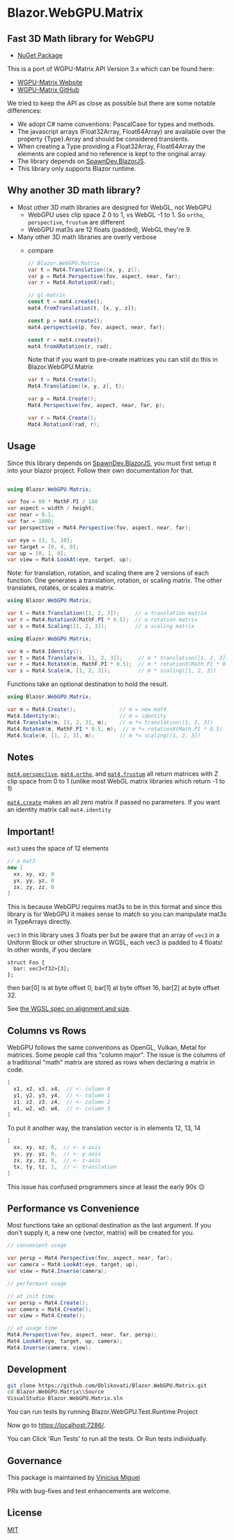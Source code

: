 # Blazor.WebGPU.Matrix

## Fast 3D Math library for WebGPU

* [NuGet Package][nuget]

This is a port of WGPU-Matrix API Version 3.x which can be found here:

* [WGPU-Matrix Website](https://wgpu-matrix.org/)
* [WGPU-Matrix GitHub](https://github.com/greggman/wgpu-matrix)

We tried to keep the API as close as possible but there are some notable differences:

- We adopt C# name conventions: PascalCase for types and methods.
- The javascript arrays (Float32Array, Float64Array) are available over the property {Type}.Array and should be considered transients.
- When creating a Type providing a Float32Array, Float64Array the elements are copied and no reference is kept to the original array.
- The library depends on [SpawnDev.BlazorJS].
- This library only supports Blazor runtime.

## Why another 3D math library?

* Most other 3D math libraries are designed for WebGL, not WebGPU
  * WebGPU uses clip space Z 0 to 1, vs WebGL -1 to 1. So `ortho`, `perspective`, `frustum` are different
  * WebGPU mat3s are 12 floats (padded), WebGL they're 9.
* Many other 3D math libraries are overly verbose
  * compare

    ```csharp
    // Blazor.WebGPU.Matrix
    var t = Mat4.Translation([x, y, z]);
    var p = Mat4.Perspective(fov, aspect, near, far);
    var r = Mat4.RotationX(rad);
    ```

    ```js
    // gl-matrix
    const t = mat4.create();
    mat4.fromTranslation(t, [x, y, z]);

    const p = mat4.create();
    mat4.perspective(p, fov, aspect, near, far);

    const r = mat4.create();
    mat4.fromXRotation(r, rad);
    ```

    Note that if you want to pre-create matrices you can still do this in Blazor.WebGPU.Matrix

    ```csharp
    var t = Mat4.Create();
    Mat4.Translation([x, y, z], t);

    var p = Mat4.Create();
    Mat4.Perspective(fov, aspect, near, far, p);

    var r = Mat4.Create();
    Mat4.RotationX(rad, r);
    ```

## Usage

Since this library depends on [SpawnDev.BlazorJS], you must first setup it into your blazor project.
Follow their own documentation for that.

```csharp

using Blazor.WebGPU.Matrix;

var fov = 60 * MathF.PI / 180
var aspect = width / height;
var near = 0.1;
var far = 1000;
var perspective = Mat4.Perspective(fov, aspect, near, far);

var eye = [3, 5, 10];
var target = [0, 4, 0];
var up = [0, 1, 0];
var view = Mat4.LookAt(eye, target, up);
```

Note: for translation, rotation, and scaling there are 2 versions
of each function. One generates a translation, rotation, or scaling matrix.
The other translates, rotates, or scales a matrix.

```csharp
using Blazor.WebGPU.Matrix;

var t = Mat4.Translation([1, 2, 3]);     // a translation matrix
var r = Mat4.RotationX(MathF.PI * 0.5);  // a rotation matrix
var s = Mat4.Scaling([1, 2, 3]);         // a scaling matrix
```

```csharp
using Blazor.WebGPU.Matrix;

var m = Mat4.Identity();
var t = Mat4.Translate(m, [1, 2, 3]);     // m * translation([1, 2, 3])
var r = Mat4.RotateX(m, MathF.PI * 0.5);  // m * rotationX(Math.PI * 0.5)
var s = Mat4.Scale(m, [1, 2, 3]);         // m * scaling([1, 2, 3])
```

Functions take an optional destination to hold the result.

```csharp
using Blazor.WebGPU.Matrix;

var m = Mat4.Create();              // m = new mat4
Mat4.Identity(m);                   // m = identity
Mat4.Translate(m, [1, 2, 3], m);    // m *= translation([1, 2, 3])
Mat4.RotateX(m, MathF.PI * 0.5, m);  // m *= rotationX(Math.PI * 0.5)
Mat4.Scale(m, [1, 2, 3], m);        // m *= scaling([1, 2, 3])
```

## Notes

[`mat4.perspective`](https://wgpu-matrix.org/docs/functions/mat4.perspective.html),
[`mat4.ortho`](https://wgpu-matrix.org/docs/functions/mat4.ortho.html), and
[`mat4.frustum`](https://wgpu-matrix.org/docs/functions/mat4.frustum.html)
all return matrices with Z clip space from 0 to 1 (unlike most WebGL matrix libraries which return -1 to 1)

[`mat4.create`](https://wgpu-matrix.org/docs/functions/mat4.create.html) makes an all zero matrix if passed no parameters.
If you want an identity matrix call `mat4.identity`

## Important!

`mat3` uses the space of 12 elements

```csharp
// a mat3
new [
  xx, xy, xz, 0
  yx, yy, yz, 0
  zx, zy, zz, 0
]
```

This is because WebGPU requires mat3s to be in this format and since
this library is for WebGPU it makes sense to match so you can manipulate
mat3s in TypeArrays directly.

`vec3` in this library uses 3 floats per but be aware that an array of
`vec3` in a Uniform Block or other structure in WGSL, each vec3 is
padded to 4 floats! In other words, if you declare

```
struct Foo {
  bar: vec3<f32>[3];
};
```

then bar[0] is at byte offset 0, bar[1] at byte offset 16, bar[2] at byte offset 32.

See [the WGSL spec on alignment and size](https://www.w3.org/TR/WGSL/#alignment-and-size).

## Columns vs Rows

WebGPU follows the same conventions as OpenGL, Vulkan, Metal for matrices. Some people call this "column major". 
The issue is the columns of a traditional "math" matrix are stored as rows when declaring a matrix in code.

```csharp
[
  x1, x2, x3, x4,  // <- column 0
  y1, y2, y3, y4,  // <- column 1
  z1, z2, z3, z4,  // <- column 2
  w1, w2, w3, w4,  // <- column 3
]
```

To put it another way, the translation vector is in elements 12, 13, 14

```csharp
[
  xx, xy, xz, 0,  // <- x-axis
  yx, yy, yz, 0,  // <- y-axis
  zx, zy, zz, 0,  // <- z-axis
  tx, ty, tz, 1,  // <- translation
]
```

This issue has confused programmers since at least the early 90s 😌

## Performance vs Convenience

Most functions take an optional destination as the last argument.
If you don't supply it, a new one (vector, matrix) will be created for you.

```csharp
// convenient usage

var persp = Mat4.Perspective(fov, aspect, near, far);
var camera = Mat4.LookAt(eye, target, up);
var view = Mat4.Inverse(camera);
```

```csharp
// performant usage

// at init time
var persp = Mat4.Create();
var camera = Mat4.Create();
var view = Mat4.Create();

// at usage time
Mat4.Perspective(fov, aspect, near, far, persp);
Mat4.LookAt(eye, target, up, camera);
Mat4.Inverse(camera, view);
```

## Development

```sh
git clone https://github.com/Oblikovati/Blazor.WebGPU.Matrix.git
cd Blazor.WebGPU.Matrix\\Source
VisualStudio Blazor.WebGPU.Matrix.sln
```

You can run tests by running Blazor.WebGPU.Test.Runtime Project

Now go to [https://localhost:7286/](https://localhost:7286/).

You can Click 'Run Tests' to run all the tests.
Or Run tests individually.

## Governance

This package is maintained by [Vinicius Miguel]

PRs with bug-fixes and test enhancements are welcome.

## License

[MIT](LICENSE.md)

[nuget]: https://www.nuget.org/packages/Blazor.WebGPU.Matrix
[SpawnDev.BlazorJS]: https://github.com/LostBeard/SpawnDev.BlazorJS
[Vinicius Miguel]: https://github.com/viniciusmiguel